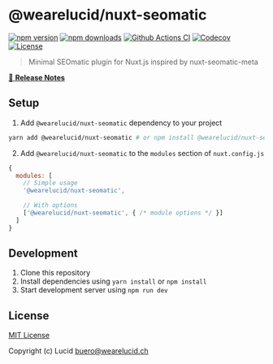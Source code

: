 # @wearelucid/nuxt-seomatic

[![npm version][npm-version-src]][npm-version-href]
[![npm downloads][npm-downloads-src]][npm-downloads-href]
[![Github Actions CI][github-actions-ci-src]][github-actions-ci-href]
[![Codecov][codecov-src]][codecov-href]
[![License][license-src]][license-href]

> Minimal SEOmatic plugin for Nuxt.js inspired by nuxt-seomatic-meta

[📖 **Release Notes**](./CHANGELOG.md)

## Setup

1. Add `@wearelucid/nuxt-seomatic` dependency to your project

```bash
yarn add @wearelucid/nuxt-seomatic # or npm install @wearelucid/nuxt-seomatic
```

2. Add `@wearelucid/nuxt-seomatic` to the `modules` section of `nuxt.config.js`

```js
{
  modules: [
    // Simple usage
    '@wearelucid/nuxt-seomatic',

    // With options
    ['@wearelucid/nuxt-seomatic', { /* module options */ }]
  ]
}
```

## Development

1. Clone this repository
2. Install dependencies using `yarn install` or `npm install`
3. Start development server using `npm run dev`

## License

[MIT License](./LICENSE)

Copyright (c) Lucid <buero@wearelucid.ch>

<!-- Badges -->
[npm-version-src]: https://img.shields.io/npm/v/@wearelucid/nuxt-seomatic/latest.svg
[npm-version-href]: https://npmjs.com/package/@wearelucid/nuxt-seomatic

[npm-downloads-src]: https://img.shields.io/npm/dt/@wearelucid/nuxt-seomatic.svg
[npm-downloads-href]: https://npmjs.com/package/@wearelucid/nuxt-seomatic

[github-actions-ci-src]: https://github.com/https://github.com/wearelucid/nuxt-seomatic/workflows/ci/badge.svg
[github-actions-ci-href]: https://github.com/https://github.com/wearelucid/nuxt-seomatic/actions?query=workflow%3Aci

[codecov-src]: https://img.shields.io/codecov/c/github/https://github.com/wearelucid/nuxt-seomatic.svg
[codecov-href]: https://codecov.io/gh/https://github.com/wearelucid/nuxt-seomatic

[license-src]: https://img.shields.io/npm/l/@wearelucid/nuxt-seomatic.svg
[license-href]: https://npmjs.com/package/@wearelucid/nuxt-seomatic
